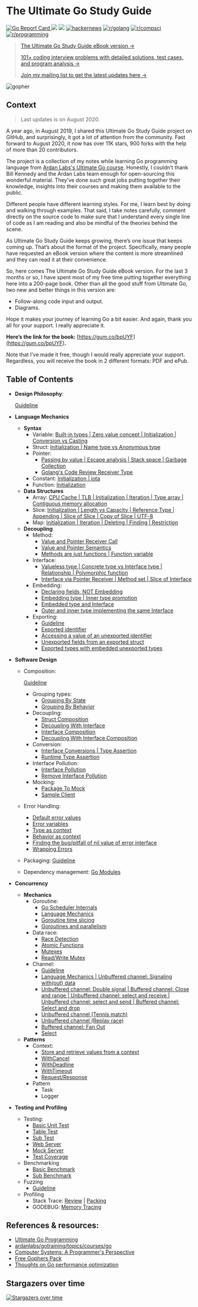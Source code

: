 # The Ultimate Go Study Guide

[![Go Report Card](https://goreportcard.com/badge/github.com/hoanhan101/ultimate-go) ](https://goreportcard.com/report/github.com/hoanhan101/ultimate-go) ![](https://img.shields.io/github/stars/hoanhan101/ultimate-go) ![](https://img.shields.io/github/forks/hoanhan101/ultimate-go) [![hackernews](https://img.shields.io/badge/hackernews-450%2B-orange)](https://news.ycombinator.com/item?id=20701671) [![r/golang](https://img.shields.io/badge/r/golang-255%2B-orange)](https://www.reddit.com/r/golang/comments/cqqi9h/ultimate_go_study_guides_with_heavily_documented/) [![r/compsci](https://img.shields.io/badge/r/compsci-60%2B-orange)](https://www.reddit.com/r/compsci/comments/cr3jzh/ultimate_go_study_guides_with_heavily_documented/) [![r/programming](https://img.shields.io/badge/r/programming-40%2B-orange)](https://www.reddit.com/r/programming/comments/cr3gqu/ultimate_go_study_guides_with_heavily_documented/)

> [The Ultimate Go Study Guide eBook version →](https://gum.co/bpUYF)
>
> [101+ coding interview problems with detailed solutions, test cases, and program analysis →](https://github.com/hoanhan101/algo)
>
> [Join my mailing list to get the latest updates here →](https://tinyletter.com/hoanhan)

![gopher](.gitbook/assets/gopher.png)

## Context

> Last updates is on August 2020.

A year ago, in August 2019, I shared this Ultimate Go Study Guide project on GitHub, and surprisingly, it got a lot of attention from the community. Fast forward to August 2020, it now has over 11K stars, 900 forks with the help of more than 20 contributors.

The project is a collection of my notes while learning Go programming language from [Ardan Labs's Ultimate Go course](https://www.oreilly.com/library/view/ultimate-go-programming/9780134757476/). Honestly, I couldn’t thank Bill Kennedy and the Ardan Labs team enough for open-sourcing this wonderful material. They’ve done such great jobs putting together their knowledge, insights into their courses and making them available to the public.

Different people have different learning styles. For me, I learn best by doing and walking through examples. That said, I take notes carefully, comment directly on the source code to make sure that I understand every single line of code as I am reading and also be mindful of the theories behind the scene.

As Ultimate Go Study Guide keeps growing, there’s one issue that keeps coming up. That’s about the format of the project. Specifically, many people have requested an eBook version where the content is more streamlined and they can read it at their convenience.

So, here comes The Ultimate Go Study Guide eBook version. For the last 3 months or so, I have spent most of my free time putting together everything here into a 200-page book. Other than all the good stuff from Ultimate Go, two new and better things in this version are:

* Follow-along code input and output.
* Diagrams.

Hope it makes your journey of learning Go a bit easier. And again, thank you all for your support. I really appreciate it.

**Here’s the link for the book:** [https://gum.co/bpUYF](https://gum.co/bpUYF)**.**

Note that I’ve made it free, though I would really appreciate your support. Regardless, you will receive the book in 2 different formats: PDF and ePub.

## Table of Contents

* **Design Philosophy**:

  [Guideline](https://github.com/ardanlabs/gotraining/blob/master/topics/go/README.md)

* **Language Mechanics**
  * **Syntax**
    * Variable: [Built-in types \| Zero value concept \| Initialization \| Conversion vs Casting](https://github.com/520ignite/ultimate-go/tree/211a3d35f11944000532c180e4409776f12bd572/go/language/variable.go)
    * Struct: [Initialization \| Name type vs Anonymous type](https://github.com/520ignite/ultimate-go/tree/211a3d35f11944000532c180e4409776f12bd572/go/language/struct.go)
    * Pointer: 
      * [Passing by value \| Escape analysis \| Stack space \| Garbage Collection](https://github.com/520ignite/ultimate-go/tree/211a3d35f11944000532c180e4409776f12bd572/go/language/pointer.go)
      * [Golang's Code Review Receiver Type](https://github.com/golang/go/wiki/CodeReviewComments#receiver-type)
    * Constant: [Initialization \| iota](https://github.com/520ignite/ultimate-go/tree/211a3d35f11944000532c180e4409776f12bd572/go/language/constant.go)
    * Function: [Initialization](https://github.com/520ignite/ultimate-go/tree/211a3d35f11944000532c180e4409776f12bd572/go/language/function.go)
  * **Data Structures**
    * Array: [CPU Cache \| TLB \| Initialization \| Iteration \| Type array \| Contiguous memory allocation](https://github.com/520ignite/ultimate-go/tree/211a3d35f11944000532c180e4409776f12bd572/go/language/array.go)
    * Slice: [Initialization \| Length vs Capacity \| Reference Type \| Appending \| Slice of Slice \| Copy of Slice \| UTF-8](https://github.com/520ignite/ultimate-go/tree/211a3d35f11944000532c180e4409776f12bd572/go/language/slice.go)
    * Map: [Initialization \| Iteration \| Deleting \| Finding \| Restriction ](https://github.com/520ignite/ultimate-go/tree/211a3d35f11944000532c180e4409776f12bd572/go/language/map.go)
  * **Decoupling**
    * Method: 
      * [Value and Pointer Receiver Call](https://github.com/520ignite/ultimate-go/tree/211a3d35f11944000532c180e4409776f12bd572/go/language/method_1.go)
      * [Value and Pointer Semantics](https://github.com/520ignite/ultimate-go/tree/211a3d35f11944000532c180e4409776f12bd572/go/language/method_2.go)
      * [Methods are just functions \| Function variable](https://github.com/520ignite/ultimate-go/tree/211a3d35f11944000532c180e4409776f12bd572/go/language/method_3.go)
    * Interface: 
      * [Valueless type \| Concrete type vs Interface type \| Relationship \| Polymorphic function](https://github.com/520ignite/ultimate-go/tree/211a3d35f11944000532c180e4409776f12bd572/go/language/interface_1.go)
      * [Interface via Pointer Receiver \| Method set \| Slice of Interface](https://github.com/520ignite/ultimate-go/tree/211a3d35f11944000532c180e4409776f12bd572/go/language/interface_2.go)
    * Embedding: 
      * [Declaring fields, NOT Embedding](https://github.com/520ignite/ultimate-go/tree/211a3d35f11944000532c180e4409776f12bd572/go/language/embedding_1.go)
      * [Embedding type \| Inner type promotion](https://github.com/520ignite/ultimate-go/tree/211a3d35f11944000532c180e4409776f12bd572/go/language/embedding_2.go)
      * [Embedded type and Interface](https://github.com/520ignite/ultimate-go/tree/211a3d35f11944000532c180e4409776f12bd572/go/language/embedding_3.go)
      * [Outer and inner type implementing the same Interface](https://github.com/520ignite/ultimate-go/tree/211a3d35f11944000532c180e4409776f12bd572/go/language/embedding_4.go)
    * Exporting:
      * [Guideline]()
      * [Exported identifier](https://github.com/520ignite/ultimate-go/tree/211a3d35f11944000532c180e4409776f12bd572/go/language/exporting/exporting_1/README.md)
      * [Accessing a value of an unexported identifier](https://github.com/520ignite/ultimate-go/tree/211a3d35f11944000532c180e4409776f12bd572/go/language/exporting/exporting_2/README.md)
      * [Unexported fields from an exported struct](https://github.com/520ignite/ultimate-go/tree/211a3d35f11944000532c180e4409776f12bd572/go/language/exporting/exporting_3/README.md)
      * [Exported types with embedded unexported types](https://github.com/520ignite/ultimate-go/tree/211a3d35f11944000532c180e4409776f12bd572/go/language/exporting/exporting_4/README.md)
* **Software Design**
  * Composition:

    [Guideline](https://github.com/ardanlabs/gotraining/tree/master/topics/go#interface-and-composition-design)

    * Grouping types: 
      * [Grouping By State](https://github.com/520ignite/ultimate-go/tree/211a3d35f11944000532c180e4409776f12bd572/go/design/grouping_types_1.go)
      * [Grouping By Behavior](https://github.com/520ignite/ultimate-go/tree/211a3d35f11944000532c180e4409776f12bd572/go/design/grouping_types_2.go)
    * Decoupling: 
      * [Struct Composition](https://github.com/520ignite/ultimate-go/tree/211a3d35f11944000532c180e4409776f12bd572/go/design/decoupling_1.go)
      * [Decoupling With Interface](https://github.com/520ignite/ultimate-go/tree/211a3d35f11944000532c180e4409776f12bd572/go/design/decoupling_2.go)
      * [Interface Composition](https://github.com/520ignite/ultimate-go/tree/211a3d35f11944000532c180e4409776f12bd572/go/design/decoupling_3.go)
      * [Decoupling With Interface Composition](https://github.com/520ignite/ultimate-go/tree/211a3d35f11944000532c180e4409776f12bd572/go/design/decoupling_4.go)
    * Conversion: 
      * [Interface Conversions \| Type Assertion](https://github.com/520ignite/ultimate-go/tree/211a3d35f11944000532c180e4409776f12bd572/go/design/conversion_1.go)
      * [Runtime Type Assertion](https://github.com/520ignite/ultimate-go/tree/211a3d35f11944000532c180e4409776f12bd572/go/design/conversion_2.go)
    * Interface Pollution: 
      * [Interface Pollution](https://github.com/520ignite/ultimate-go/tree/211a3d35f11944000532c180e4409776f12bd572/go/design/pollution_1.go)
      * [Remove Interface Pollution](https://github.com/520ignite/ultimate-go/tree/211a3d35f11944000532c180e4409776f12bd572/go/design/pollution_2.go)
    * Mocking: 
      * [Package To Mock](https://github.com/520ignite/ultimate-go/tree/211a3d35f11944000532c180e4409776f12bd572/go/design/mocking_1.go)
      * [Sample Client](https://github.com/520ignite/ultimate-go/tree/211a3d35f11944000532c180e4409776f12bd572/go/design/mocking_2.go)

  * Error Handling: 
    * [Default error values](https://github.com/520ignite/ultimate-go/tree/211a3d35f11944000532c180e4409776f12bd572/go/design/error_1.go)
    * [Error variables](https://github.com/520ignite/ultimate-go/tree/211a3d35f11944000532c180e4409776f12bd572/go/design/error_2.go)
    * [Type as context](https://github.com/520ignite/ultimate-go/tree/211a3d35f11944000532c180e4409776f12bd572/go/design/error_3.go)
    * [Behavior as context](https://github.com/520ignite/ultimate-go/tree/211a3d35f11944000532c180e4409776f12bd572/go/design/error_4.go)
    * [Finding the bug/pitfall of nil value of error interface](https://github.com/520ignite/ultimate-go/tree/211a3d35f11944000532c180e4409776f12bd572/go/design/error_5.go)
    * [Wrapping Errors](https://github.com/520ignite/ultimate-go/tree/211a3d35f11944000532c180e4409776f12bd572/go/design/error_6.go)
  * Packaging: [Guideline](https://github.com/ardanlabs/gotraining/blob/master/topics/go/design/packaging/README.md)
  * Dependency management: [Go Modules](https://blog.golang.org/using-go-modules)
* **Concurrency**
  * **Mechanics**
    * Goroutine: 
      * [Go Scheduler Internals](https://github.com/520ignite/ultimate-go/tree/211a3d35f11944000532c180e4409776f12bd572/go/concurrency/goroutine_1.go)
      * [Language Mechanics](https://github.com/520ignite/ultimate-go/tree/211a3d35f11944000532c180e4409776f12bd572/go/concurrency/goroutine_2.go)
      * [Goroutine time slicing](https://github.com/520ignite/ultimate-go/tree/211a3d35f11944000532c180e4409776f12bd572/go/concurrency/goroutine_3.go)
      * [Goroutines and parallelism](https://github.com/520ignite/ultimate-go/tree/211a3d35f11944000532c180e4409776f12bd572/go/concurrency/goroutine_4.go)
    * Data race: 
      * [Race Detection](https://github.com/520ignite/ultimate-go/tree/211a3d35f11944000532c180e4409776f12bd572/go/concurrency/data_race_1.go)
      * [Atomic Functions](https://github.com/520ignite/ultimate-go/tree/211a3d35f11944000532c180e4409776f12bd572/go/concurrency/data_race_2.go)
      * [Mutexes](https://github.com/520ignite/ultimate-go/tree/211a3d35f11944000532c180e4409776f12bd572/go/concurrency/data_race_3.go)
      * [Read/Write Mutex](https://github.com/520ignite/ultimate-go/tree/211a3d35f11944000532c180e4409776f12bd572/go/concurrency/data_race_4.go)
    * Channel: 
      * [Guideline](https://github.com/ardanlabs/gotraining/tree/master/topics/go#concurrent-software-design)
      * [Language Mechanics \| Unbuffered channel: Signaling with\(out\) data](https://github.com/520ignite/ultimate-go/tree/211a3d35f11944000532c180e4409776f12bd572/go/concurrency/channel_1.go)
      * [Unbuffered channel: Double signal \| Buffered channel: Close and range \| Unbuffered channel: select and receive \| Unbuffered channel: select and send \| Buffered channel: Select and drop](https://github.com/520ignite/ultimate-go/tree/211a3d35f11944000532c180e4409776f12bd572/go/concurrency/channel_2.go)
      * [Unbuffered channel \(Tennis match\)](https://github.com/520ignite/ultimate-go/tree/211a3d35f11944000532c180e4409776f12bd572/go/concurrency/channel_3.go)
      * [Unbuffered channel \(Replay race\)](https://github.com/520ignite/ultimate-go/tree/211a3d35f11944000532c180e4409776f12bd572/go/concurrency/channel_4.go)
      * [Buffered channel: Fan Out](https://github.com/520ignite/ultimate-go/tree/211a3d35f11944000532c180e4409776f12bd572/go/concurrency/channel_5.go)
      * [Select](https://github.com/520ignite/ultimate-go/tree/211a3d35f11944000532c180e4409776f12bd572/go/concurrency/channel_6.go)
  * **Patterns**
    * Context: 
      * [Store and retrieve values from a context](https://github.com/520ignite/ultimate-go/tree/211a3d35f11944000532c180e4409776f12bd572/go/concurrency/context_1.go)
      * [WithCancel](https://github.com/520ignite/ultimate-go/tree/211a3d35f11944000532c180e4409776f12bd572/go/concurrency/context_2.go)
      * [WithDeadline](https://github.com/520ignite/ultimate-go/tree/211a3d35f11944000532c180e4409776f12bd572/go/concurrency/context_3.go)
      * [WithTimeout](https://github.com/520ignite/ultimate-go/tree/211a3d35f11944000532c180e4409776f12bd572/go/concurrency/context_4.go)
      * [Request/Response](https://github.com/520ignite/ultimate-go/tree/211a3d35f11944000532c180e4409776f12bd572/go/concurrency/context_5.go)
    * Pattern
      * Task
      * Logger
* **Testing and Profiling**
  * Testing: 
    * [Basic Unit Test](https://github.com/520ignite/ultimate-go/tree/211a3d35f11944000532c180e4409776f12bd572/go/testing/basic_test.go)
    * [Table Test](https://github.com/520ignite/ultimate-go/tree/211a3d35f11944000532c180e4409776f12bd572/go/testing/table_test.go)
    * [Sub Test](https://github.com/520ignite/ultimate-go/tree/211a3d35f11944000532c180e4409776f12bd572/go/testing/sub_test.go)
    * [Web Server](https://github.com/520ignite/ultimate-go/tree/211a3d35f11944000532c180e4409776f12bd572/go/testing/web_server/README.md)
    * [Mock Server](https://github.com/520ignite/ultimate-go/tree/211a3d35f11944000532c180e4409776f12bd572/go/testing/web_test.go)
    * [Test Coverage]()
  * Benchmarking
    * [Basic Benchmark](https://github.com/520ignite/ultimate-go/tree/211a3d35f11944000532c180e4409776f12bd572/go/benchmark/basic_test.go)
    * [Sub Benchmark](https://github.com/520ignite/ultimate-go/tree/211a3d35f11944000532c180e4409776f12bd572/go/benchmark/sub_test.go)
  * Fuzzing
    * [Guideline](https://github.com/ardanlabs/gotraining/blob/master/topics/go/testing/fuzzing/README.md)
  * Profiling
    * Stack Trace: [Review](https://github.com/520ignite/ultimate-go/tree/211a3d35f11944000532c180e4409776f12bd572/go/profiling/stack_trace_1.go) \| [Packing](https://github.com/520ignite/ultimate-go/tree/211a3d35f11944000532c180e4409776f12bd572/go/profiling/stack_trace_2.go)
    * GODEBUG: [Memory Tracing](https://github.com/520ignite/ultimate-go/tree/211a3d35f11944000532c180e4409776f12bd572/go/profiling/memory_tracing.go)

## References & resources:

* [Ultimate Go Programming](https://www.safaribooksonline.com/library/view/ultimate-go-programming/9780134757476/)
* [ardanlabs/gotraining/topics/courses/go](https://github.com/ardanlabs/gotraining/blob/master/topics/courses/go/README.md)
* [Computer Systems: A Programmer's Perspective](https://www.amazon.com/Computer-Systems-Programmers-Perspective-3rd/dp/013409266X)
* [Free Gophers Pack](https://github.com/MariaLetta/free-gophers-pack)
* [Thoughts on Go performance optimization](https://github.com/dgryski/go-perfbook)

## Stargazers over time

[![Stargazers over time](https://starchart.cc/hoanhan101/ultimate-go.svg)](https://starchart.cc/hoanhan101/ultimate-go)


